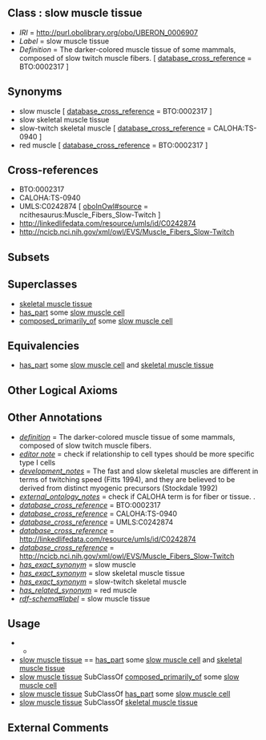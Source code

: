 
## Class : slow muscle tissue

 * *IRI* = http://purl.obolibrary.org/obo/UBERON_0006907
 * *Label* = slow muscle tissue
 * *Definition* = The darker-colored muscle tissue of some mammals, composed of slow twitch muscle fibers. [ [database_cross_reference](../../ef/oboInOwl#hasDbXref.md) = BTO:0002317 ]

## Synonyms

 * slow muscle [ [database_cross_reference](../../ef/oboInOwl#hasDbXref.md) = BTO:0002317 ]
 * slow skeletal muscle tissue
 * slow-twitch skeletal muscle [ [database_cross_reference](../../ef/oboInOwl#hasDbXref.md) = CALOHA:TS-0940 ]
 * red muscle [ [database_cross_reference](../../ef/oboInOwl#hasDbXref.md) = BTO:0002317 ]

## Cross-references

 * BTO:0002317
 * CALOHA:TS-0940
 * UMLS:C0242874 [ [oboInOwl#source](../../ce/oboInOwl#source.md) = ncithesaurus:Muscle_Fibers_Slow-Twitch ]
 * http://linkedlifedata.com/resource/umls/id/C0242874
 * http://ncicb.nci.nih.gov/xml/owl/EVS/Muscle_Fibers_Slow-Twitch

## Subsets


## Superclasses

 * [skeletal muscle tissue](../../UBERON/34/UBERON_0001134.md)
 * [has_part](../../BFO/51/BFO_0000051.md) some [slow muscle cell](../../CL/89/CL_0000189.md)
 * [composed_primarily_of](../../RO/73/RO_0002473.md) some [slow muscle cell](../../CL/89/CL_0000189.md)

## Equivalencies

 * [has_part](../../BFO/51/BFO_0000051.md) some [slow muscle cell](../../CL/89/CL_0000189.md) and [skeletal muscle tissue](../../UBERON/34/UBERON_0001134.md)

## Other Logical Axioms


## Other Annotations

 * *[definition](../../IAO/15/IAO_0000115.md)* = The darker-colored muscle tissue of some mammals, composed of slow twitch muscle fibers.
 * *[editor note](../../IAO/16/IAO_0000116.md)* = check if relationship to cell types should be more specific type I cells
 * *[development_notes](../../UBPROP/11/UBPROP_0000011.md)* = The fast and slow skeletal muscles are different in terms of twitching speed (Fitts 1994), and they are believed to be derived from distinct myogenic precursors (Stockdale 1992)
 * *[external_ontology_notes](../../UBPROP/12/UBPROP_0000012.md)* = check if CALOHA term is for fiber or tissue. .
 * *[database_cross_reference](../../ef/oboInOwl#hasDbXref.md)* = BTO:0002317
 * *[database_cross_reference](../../ef/oboInOwl#hasDbXref.md)* = CALOHA:TS-0940
 * *[database_cross_reference](../../ef/oboInOwl#hasDbXref.md)* = UMLS:C0242874
 * *[database_cross_reference](../../ef/oboInOwl#hasDbXref.md)* = http://linkedlifedata.com/resource/umls/id/C0242874
 * *[database_cross_reference](../../ef/oboInOwl#hasDbXref.md)* = http://ncicb.nci.nih.gov/xml/owl/EVS/Muscle_Fibers_Slow-Twitch
 * *[has_exact_synonym](../../ym/oboInOwl#hasExactSynonym.md)* = slow muscle
 * *[has_exact_synonym](../../ym/oboInOwl#hasExactSynonym.md)* = slow skeletal muscle tissue
 * *[has_exact_synonym](../../ym/oboInOwl#hasExactSynonym.md)* = slow-twitch skeletal muscle
 * *[has_related_synonym](../../ym/oboInOwl#hasRelatedSynonym.md)* = red muscle
 * *[rdf-schema#label](../../el/rdf-schema#label.md)* = slow muscle tissue

## Usage

 * -
 * [slow muscle tissue](../../UBERON/07/UBERON_0006907.md) == [has_part](../../BFO/51/BFO_0000051.md) some [slow muscle cell](../../CL/89/CL_0000189.md) and [skeletal muscle tissue](../../UBERON/34/UBERON_0001134.md)
 * [slow muscle tissue](../../UBERON/07/UBERON_0006907.md) SubClassOf [composed_primarily_of](../../RO/73/RO_0002473.md) some [slow muscle cell](../../CL/89/CL_0000189.md)
 * [slow muscle tissue](../../UBERON/07/UBERON_0006907.md) SubClassOf [has_part](../../BFO/51/BFO_0000051.md) some [slow muscle cell](../../CL/89/CL_0000189.md)
 * [slow muscle tissue](../../UBERON/07/UBERON_0006907.md) SubClassOf [skeletal muscle tissue](../../UBERON/34/UBERON_0001134.md)

## External Comments

